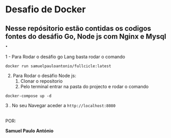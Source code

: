# Desafio de Docker 

## Nesse repósitorio estão contidas os codigos fontes do desáfio Go,  Node js com Nginx e Mysql .

1 - Para Rodar o desáfio go Lang basta rodar o comando
```
docker run samuelpauloantonio/fullcicle:latest
```

2. Para Rodar o desáfio Node js:
   1. Clonar o repositorio
   2. Pelo terminal entrar na pasta do projecto e rodar o comando 
```
docker-compose up -d
```
  3 . No seu Navegar aceder a   ``http://localhost:8080``

<br>
POR:

<strong> Samuel Paulo António </strong>